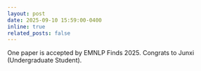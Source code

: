 ```yaml
---
layout: post
date: 2025-09-10 15:59:00-0400
inline: true
related_posts: false
---
```


One paper is accepted by EMNLP Finds 2025. Congrats to Junxi (Undergraduate  Student).